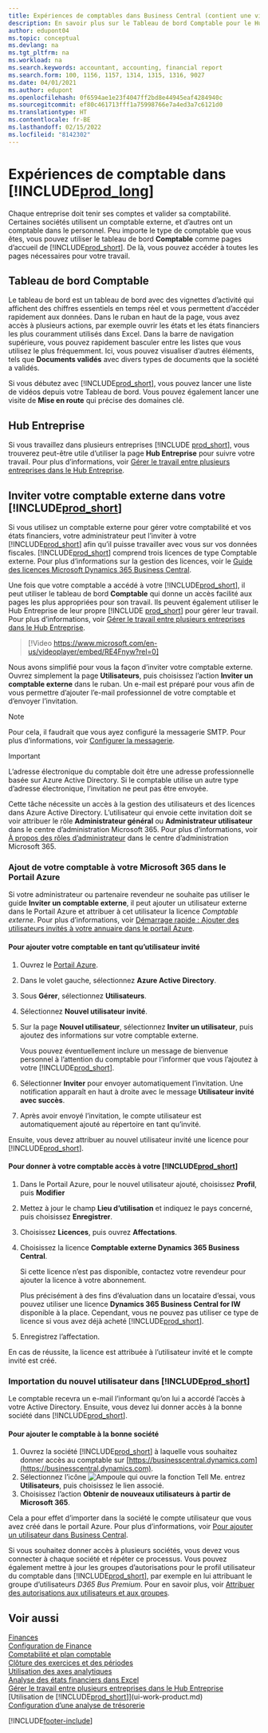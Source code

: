 ```yaml
---
title: Expériences de comptables dans Business Central (contient une vidéo)
description: En savoir plus sur le Tableau de bord Comptable pour le Hub Entreprise qui prennent en charge les comptables internes et externes de la société du client.
author: edupont04
ms.topic: conceptual
ms.devlang: na
ms.tgt_pltfrm: na
ms.workload: na
ms.search.keywords: accountant, accounting, financial report
ms.search.form: 100, 1156, 1157, 1314, 1315, 1316, 9027
ms.date: 04/01/2021
ms.author: edupont
ms.openlocfilehash: 0f6594ae1e23f4047ff2bd8e44945eaf4284940c
ms.sourcegitcommit: ef80c461713fff1a75998766e7a4ed3a7c6121d0
ms.translationtype: HT
ms.contentlocale: fr-BE
ms.lasthandoff: 02/15/2022
ms.locfileid: "8142302"
---
```

# <a name="accountant-experiences-in-prod_long"></a>Expériences de comptable dans [!INCLUDE[prod_long](includes/prod_long.md)]

Chaque entreprise doit tenir ses comptes et valider sa comptabilité. Certaines sociétés utilisent un comptable externe, et d’autres ont un comptable dans le personnel. Peu importe le type de comptable que vous êtes, vous pouvez utiliser le tableau de bord **Comptable** comme pages d’accueil de [!INCLUDE[prod_short](includes/prod_short.md)]. De là, vous pouvez accéder à toutes les pages nécessaires pour votre travail.  

## <a name="accountant-role-center"></a>Tableau de bord Comptable

Le tableau de bord est un tableau de bord avec des vignettes d’activité qui affichent des chiffres essentiels en temps réel et vous permettent d’accéder rapidement aux données. Dans le ruban en haut de la page, vous avez accès à plusieurs actions, par exemple ouvrir les états et les états financiers les plus couramment utilisés dans Excel. Dans la barre de navigation supérieure, vous pouvez rapidement basculer entre les listes que vous utilisez le plus fréquemment. Ici, vous pouvez visualiser d’autres éléments, tels que **Documents validés** avec divers types de documents que la société a validés.  

Si vous débutez avec [!INCLUDE[prod_short](includes/prod_short.md)], vous pouvez lancer une liste de vidéos depuis votre Tableau de bord. Vous pouvez également lancer une visite de **Mise en route** qui précise des domaines clé.  

## <a name="company-hub"></a>Hub Entreprise

Si vous travaillez dans plusieurs entreprises [!INCLUDE [prod_short](includes/prod_short.md)], vous trouverez peut-être utile d’utiliser la page **Hub Entreprise** pour suivre votre travail.  Pour plus d’informations, voir [Gérer le travail entre plusieurs entreprises dans le Hub Entreprise](company-hub.md).  

## <a name="inviting-your-external-accountant-to-your-prod_short"></a><a name="inviteaccountant"></a>Inviter votre comptable externe dans votre [!INCLUDE[prod_short](includes/prod_short.md)]

Si vous utilisez un comptable externe pour gérer votre comptabilité et vos états financiers, votre administrateur peut l’inviter à votre [!INCLUDE[prod_short](includes/prod_short.md)] afin qu’il puisse travailler avec vous sur vos données fiscales. [!INCLUDE[prod_short](includes/prod_short.md)] comprend trois licences de type Comptable externe. Pour plus d’informations sur la gestion des licences, voir le [Guide des licences Microsoft Dynamics 365 Business Central](https://go.microsoft.com/fwlink/?LinkId=871590).

Une fois que votre comptable a accédé à votre [!INCLUDE[prod_short](includes/prod_short.md)], il peut utiliser le tableau de bord **Comptable** qui donne un accès facilité aux pages les plus appropriées pour son travail. Ils peuvent également utiliser le Hub Entreprise de leur propre [!INCLUDE [prod_short](includes/prod_short.md)] pour gérer leur travail. Pour plus d’informations, voir [Gérer le travail entre plusieurs entreprises dans le Hub Entreprise](company-hub.md).  

> [!Video https://www.microsoft.com/en-us/videoplayer/embed/RE4Fnyw?rel=0]

Nous avons simplifié pour vous la façon d’inviter votre comptable externe. Ouvrez simplement la page **Utilisateurs**, puis choisissez l’action **Inviter un comptable externe** dans le ruban. Un e-mail est préparé pour vous afin de vous permettre d’ajouter l’e-mail professionnel de votre comptable et d’envoyer l’invitation.  

> [!Note]  
> Pour cela, il faudrait que vous ayez configuré la messagerie SMTP. Pour plus d’informations, voir [Configurer la messagerie](admin-how-setup-email.md).  

<!-- ![Invite your accountant.](./media/finance-invite-accountant/invite-accountant.png)-->

> [!IMPORTANT]  
> L’adresse électronique du comptable doit être une adresse professionnelle basée sur Azure Active Directory. Si le comptable utilise un autre type d’adresse électronique, l’invitation ne peut pas être envoyée.
>
> Cette tâche nécessite un accès à la gestion des utilisateurs et des licences dans Azure Active Directory. L’utilisateur qui envoie cette invitation doit se voir attribuer le rôle **Administrateur général** ou **Administrateur utilisateur** dans le centre d’administration Microsoft 365. Pour plus d’informations, voir [À propos des rôles d’administrateur](/microsoft-365/admin/add-users/about-admin-roles) dans le centre d’administration Microsoft 365.  

### <a name="adding-your-accountant-to-your-microsoft-365-in-the-azure-portal"></a>Ajout de votre comptable à votre Microsoft 365 dans le Portail Azure

Si votre administrateur ou partenaire revendeur ne souhaite pas utiliser le guide **Inviter un comptable externe**, il peut ajouter un utilisateur externe dans le Portail Azure et attribuer à cet utilisateur la licence *Comptable externe*. Pour plus d’informations, voir [Démarrage rapide : Ajouter des utilisateurs invités à votre annuaire dans le portail Azure](/azure/active-directory/b2b/b2b-quickstart-add-guest-users-portal).

#### <a name="to-add-your-accountant-as-a-guest-user"></a>Pour ajouter votre comptable en tant qu’utilisateur invité

1. Ouvrez le [Portail Azure](https://portal.azure.com/).
2. Dans le volet gauche, sélectionnez **Azure Active Directory**.
3. Sous **Gérer**, sélectionnez **Utilisateurs**.
4. Sélectionnez **Nouvel utilisateur invité**.
5. Sur la page **Nouvel utilisateur**, sélectionnez **Inviter un utilisateur**, puis ajoutez des informations sur votre comptable externe.  

   Vous pouvez éventuellement inclure un message de bienvenue personnel à l’attention du comptable pour l’informer que vous l’ajoutez à votre [!INCLUDE[prod_short](includes/prod_short.md)].

6. Sélectionner **Inviter** pour envoyer automatiquement l’invitation. Une notification apparaît en haut à droite avec le message **Utilisateur invité avec succès**. 
7. Après avoir envoyé l’invitation, le compte utilisateur est automatiquement ajouté au répertoire en tant qu’invité.

Ensuite, vous devez attribuer au nouvel utilisateur invité une licence pour [!INCLUDE[prod_short](includes/prod_short.md)].

#### <a name="to-give-your-accountant-access-to-your-prod_short"></a>Pour donner à votre comptable accès à votre [!INCLUDE[prod_short](includes/prod_short.md)]

1. Dans le Portail Azure, pour le nouvel utilisateur ajouté, choisissez **Profil**, puis **Modifier**
2. Mettez à jour le champ **Lieu d’utilisation** et indiquez le pays concerné, puis choisissez **Enregistrer**.
3. Choisissez **Licences**, puis ouvrez **Affectations**.
4. Choisissez la licence **Comptable externe Dynamics 365 Business Central**.  
    
    Si cette licence n’est pas disponible, contactez votre revendeur pour ajouter la licence à votre abonnement.

    Plus précisément à des fins d’évaluation dans un locataire d’essai, vous pouvez utiliser une licence **Dynamics 365 Business Central for IW** disponible à la place. Cependant, vous ne pouvez pas utiliser ce type de licence si vous avez déjà acheté [!INCLUDE[prod_short](includes/prod_short.md)]. 
5. Enregistrez l’affectation.

En cas de réussite, la licence est attribuée à l’utilisateur invité et le compte invité est créé.

### <a name="importing-the-new-user-into-prod_short"></a>Importation du nouvel utilisateur dans [!INCLUDE[prod_short](includes/prod_short.md)]

Le comptable recevra un e-mail l’informant qu’on lui a accordé l’accès à votre Active Directory. Ensuite, vous devez lui donner accès à la bonne société dans [!INCLUDE[prod_short](includes/prod_short.md)].

#### <a name="to-add-the-accountant-to-the-right-company"></a>Pour ajouter le comptable à la bonne société

1. Ouvrez la société [!INCLUDE[prod_short](includes/prod_short.md)] à laquelle vous souhaitez donner accès au comptable sur [https://businesscentral.dynamics.com](https://businesscentral.dynamics.com).
2. Sélectionnez l’icône ![Ampoule qui ouvre la fonction Tell Me.](media/ui-search/search_small.png "Dites-moi ce que vous voulez faire") entrez **Utilisateurs**, puis choisissez le lien associé.  
3. Choisissez l’action **Obtenir de nouveaux utilisateurs à partir de Microsoft 365**.

Cela a pour effet d’importer dans la société le compte utilisateur que vous avez créé dans le portail Azure. Pour plus d’informations, voir [Pour ajouter un utilisateur dans Business Central](ui-how-users-permissions.md#adduser).  

Si vous souhaitez donner accès à plusieurs sociétés, vous devez vous connecter à chaque société et répéter ce processus. Vous pouvez également mettre à jour les groupes d’autorisations pour le profil utilisateur du comptable dans [!INCLUDE[prod_short](includes/prod_short.md)], par exemple en lui attribuant le groupe d’utilisateurs *D365 Bus Premium*. Pour en savoir plus, voir [Attribuer des autorisations aux utilisateurs et aux groupes](ui-define-granular-permissions.md).  

## <a name="see-also"></a>Voir aussi

[Finances](finance.md)  
[Configuration de Finance](finance-setup-finance.md)  
[Comptabilité et plan comptable](finance-general-ledger.md)  
[Clôture des exercices et des périodes](year-close-years-periods.md)  
[Utilisation des axes analytiques](finance-dimensions.md)  
[Analyse des états financiers dans Excel](finance-analyze-excel.md)  
[Gérer le travail entre plusieurs entreprises dans le Hub Entreprise](company-hub.md)  
[Utilisation de [!INCLUDE[prod_short](includes/prod_short.md)]](ui-work-product.md)  
[Configuration d’une analyse de trésorerie](finance-setup-cash-flow-analyses.md)  


[!INCLUDE[footer-include](includes/footer-banner.md)]